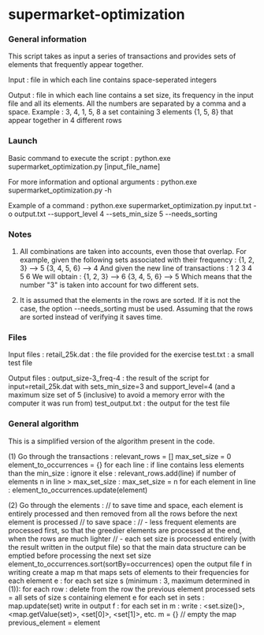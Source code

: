 # supermarket-optimization

### General information ###
This script takes as input a series of transactions and provides sets of elements that frequently appear together.

Input : file in which each line contains space-seperated integers

Output : file in which each line contains a set size, its frequency in the input file and all its elements. All the numbers are separated by a comma and a space. Example :
3, 4, 1, 5, 8
a set containing 3 elements {1, 5, 8} that appear together in 4 different rows

### Launch ###
Basic command to execute the script :
python.exe supermarket_optimization.py [input_file_name]

For more information and optional arguments :
python.exe supermarket_optimization.py -h

Example of a command :
python.exe supermarket_optimization.py input.txt -o output.txt --support_level 4 --sets_min_size 5 --needs_sorting

### Notes ###

1) All combinations are taken into accounts, even those that overlap. For example, given the following sets associated with their frequency :
{1, 2, 3} --> 5
{3, 4, 5, 6} --> 4
And given the new line of transactions :
1 2 3 4 5 6
We will obtain :
{1, 2, 3} --> 6
{3, 4, 5, 6} --> 5
Which means that the number "3" is taken into account for two different sets.

2) It is assumed that the elements in the rows are sorted. If it is not the case, the option --needs_sorting must be used. Assuming that the rows are sorted instead of verifying it saves time.

### Files ###

Input files :
retail_25k.dat : the file provided for the exercise
test.txt : a small test file

Output files :
output_size-3_freq-4 : the result of the script for input=retail_25k.dat with sets_min_size=3 and support_level=4 (and a maximum size set of 5 (inclusive) to avoid a memory error with the computer it was run from)
test_output.txt : the output for the test file

### General algorithm ###

This is a simplified version of the algorithm present in the code.

(1) Go through the transactions :
	relevant_rows = []
	max_set_size = 0
  element_to_occurrences = {}
  for each line :
		if line contains less elements than the min_size :
			ignore it
		else :
			relevant_rows.add(line)
			if number of elements n in line > max_set_size :
				max_set_size = n
			for each element in line :
				element_to_occurrences.update(element)
					
(2) Go through the elements :
	// to save time and space, each element is entirely processed and then removed from all the rows before the next element is processed
  // to save space :
  // - less frequent elements are processed first, so that the greedier elements are processed at the end, when the rows are much lighter
  // - each set size is processed entirely (with the result written in the output file) so that the main data structure can be emptied before processing the next set size
  element_to_occurrences.sort(sortBy=occurrences)
	open the output file f in writing
	create a map m that maps sets of elements to their frequencies
	for each element e :
		for each set size s (minimum : 3, maximum determined in (1)):
			for each row :
				delete from the row the previous element processed
				sets = all sets of size s containing element e
					for each set in sets :
						map.update(set)
			write in output f : 
				for each set in m :
					write : <set.size()>, <map.getValue(set)>, <set[0]>, <set[1]>, etc.
			m = {} // empty the map
		previous_element = element
